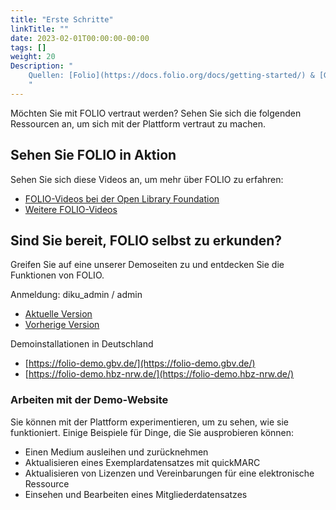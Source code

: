 ```yaml
---
title: "Erste Schritte"
linkTitle: ""
date: 2023-02-01T00:00:00-00:00
tags: []
weight: 20
Description: "
    Quellen: [Folio](https://docs.folio.org/docs/getting-started/) & [GBV](https://info.gbv.de/display/FOLIOGBVEXTERN/Erste+Schritte)
    "
---
```


Möchten Sie mit FOLIO vertraut werden? Sehen Sie sich die folgenden Ressourcen an, um sich mit der Plattform vertraut zu machen.

## Sehen Sie FOLIO in Aktion

Sehen Sie sich diese Videos an, um mehr über FOLIO zu erfahren:

* [FOLIO-Videos bei der Open Library Foundation](https://www.youtube.com/c/OpenLibraryFoundation)
* [Weitere FOLIO-Videos](https://www.youtube.com/watch?v=pTKjaE99QI4&list=PLMocoPoiGkwfNHau9jqASXk5BAwcd5ekk)

## Sind Sie bereit, FOLIO selbst zu erkunden?

Greifen Sie auf eine unserer Demoseiten zu und entdecken Sie die Funktionen von FOLIO.

Anmeldung: diku\_admin / admin

* [Aktuelle Version](https://folio-kiwi.dev.folio.org/)
* [Vorherige Version](https://folio-juniper.dev.folio.org/)

Demoinstallationen in Deutschland

* [https://folio-demo.gbv.de/](https://folio-demo.gbv.de/)
* [https://folio-demo.hbz-nrw.de/](https://folio-demo.hbz-nrw.de/)

### Arbeiten mit der Demo-Website

Sie können mit der Plattform experimentieren, um zu sehen, wie sie funktioniert. Einige Beispiele für Dinge, die Sie ausprobieren können:

* Einen Medium ausleihen und zurücknehmen
* Aktualisieren eines Exemplardatensatzes mit quickMARC
* Aktualisieren von Lizenzen und Vereinbarungen für eine elektronische Ressource
* Einsehen und Bearbeiten eines Mitgliederdatensatzes
